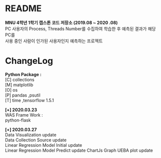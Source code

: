 # README
**MNU 4학년 1학기 캡스톤 코드 저장소 (2019.08 ~ 2020 .08)**  
PC 사용자의 Process, Threads Number를 수집하여 학습한 후 예측된 결과가 해당 PC를   
사용 중인 사람이 인가된 사용자인지 예측하는 프로젝트

# ChangeLog
**Python Package :**   
[C] collections  
[M] matplotlib  
[O] os  
[P] pandas ,psutil  
[T] time ,tensorflow 1.5.1  

**[+] 2020.03.23**  
WAS Frame Work :  
python-flask
  
**[+] 2020.03.27**    
Data Visualization update    
Data Collection Source update    
Linear Regression Model Initial update    
Linear Regression Model Predict update
ChartJs Graph UEBA plot update
